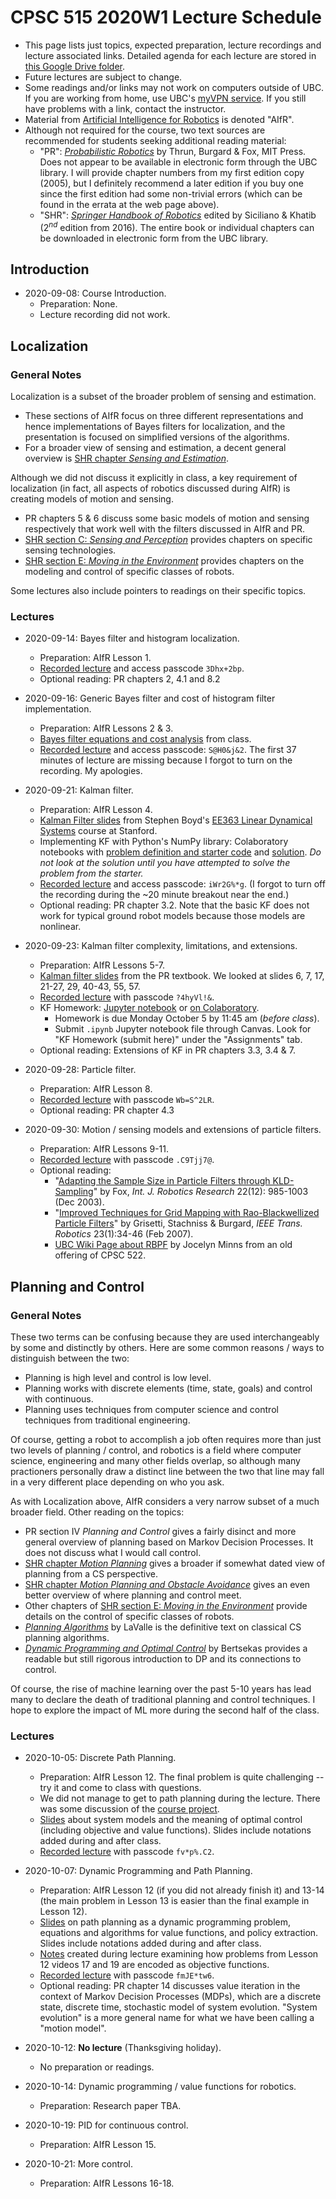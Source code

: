 # CPSC 515 2020W1 Lecture Schedule

* This page lists just topics, expected preparation, lecture recordings and lecture associated links.  Detailed agenda for each lecture are stored in [this Google Drive folder](https://drive.google.com/drive/folders/1Exau_rTwjTxsIDH9iFSPuaIjj7NLzqhw?usp=sharing).
* Future lectures are subject to change.
* Some readings and/or links may not work on computers outside of UBC.  If you are working from home, use UBC's [myVPN service](https://it.ubc.ca/services/email-voice-internet/myvpn).  If you still have problems with a link, contact the instructor.
* Material from [Artificial Intelligence for Robotics](https://classroom.udacity.com/courses/cs373) is denoted "AIfR".
* Although not required for the course, two text sources are recommended for students seeking additional reading material:
  * "PR": [*Probabilistic Robotics*](http://www.probabilistic-robotics.org/) by Thrun, Burgard & Fox, MIT Press.  Does not appear to be available in electronic form through the UBC library.  I will provide chapter numbers from my first edition copy (2005), but I definitely recommend a later edition if you buy one since the first edition had some non-trivial errors (which can be found in the errata at the web page above).
  * "SHR": [*Springer Handbook of Robotics*](https://link.springer.com/book/10.1007%2F978-3-319-32552-1) edited by Siciliano & Khatib ($2^{nd}$ edition from 2016).  The entire book or individual chapters can be downloaded in electronic form from the UBC library.

## Introduction

* 2020-09-08: Course Introduction.
  * Preparation: None.
  * Lecture recording did not work.

## Localization

### General Notes

Localization is a subset of the broader problem of sensing and estimation.  
  * These sections of AIfR focus on three different representations and hence implementations of Bayes filters for localization, and the presentation is focused on simplified versions of the algorithms.
  * For a broader view of sensing and estimation, a decent general overview is [SHR chapter *Sensing and Estimation*](https://link.springer.com/chapter/10.1007/978-3-319-32552-1_5).

Although we did not discuss it explicitly in class, a key requirement of localization (in fact, all aspects of robotics discussed during AIfR) is creating models of motion and sensing.
  * PR chapters 5 & 6 discuss some basic models of motion and sensing respectively that work well with the filters discussed in AIfR and PR.
  * [SHR section C: *Sensing and Perception*](https://link.springer.com/book/10.1007%2F978-3-319-32552-1) provides chapters on specific sensing technologies.
  * [SHR section E: *Moving in the Environment*](https://link.springer.com/book/10.1007%2F978-3-319-32552-1) provides chapters on the modeling and control of specific classes of robots.

Some lectures also include pointers to readings on their specific topics.

### Lectures

* 2020-09-14: Bayes filter and histogram localization.
  * Preparation: AIfR Lesson 1.
  * [Recorded lecture](https://ubc.zoom.us/rec/share/h3zWbbupK8L18Rjps8L3_3tZCqeAH2ALLXC5R_kx9QYug9wGa8y13KfumXHr0ny0.UZJpl8KBeMRzaCDN) and access passcode `3Dhx+2bp`.
  * Optional reading: PR chapters 2, 4.1 and 8.2

* 2020-09-16: Generic Bayes filter and cost of histogram filter implementation.
  * Preparation: AIfR Lessons 2 & 3.
  * [Bayes filter equations and cost analysis](Lecture-Files/lecture-03.md) from class.
  * [Recorded lecture](https://ubc.zoom.us/rec/share/iLDjdivwGYXQToyT6pxNpL_YfhFAYH4xYgKM1dluCx4S07sGQ_apD_OQDdRTaQs.Ju0BSL8H7hGdtgfM) and access passcode: `S@H0&j&2`.  The first 37 minutes of lecture are missing because I forgot to turn on the recording.  My apologies.

* 2020-09-21: Kalman filter.
  * Preparation: AIfR Lesson 4.
  * [Kalman Filter slides](https://stanford.edu/class/ee363/lectures/kf.pdf) from Stephen Boyd's [EE363 Linear Dynamical Systems](https://stanford.edu/class/ee363/index.html) course at Stanford.
  * Implementing KF with Python's NumPy library: Colaboratory notebooks with [problem definition and starter code](https://colab.research.google.com/drive/10y7ObCYRR3KuCSSNAUR2ycP6d4iSEWN6?usp=sharing) and [solution](https://colab.research.google.com/drive/1shrBktsbRDqPmt4TI5JkOLyE2hNRsjsm?usp=sharing).  *Do not look at the solution until you have attempted to solve the problem from the starter.* 
  * [Recorded lecture](https://ubc.zoom.us/rec/share/0a6W2JNRYWenrC1BIj8Lv-o9IKW633gYo5L6ZxKSqt-KT9Ain7PA4ytobw1Uf5gY.0RTEfiF5FcjBJtbh) and access passcode: `iWr2G%*g`.  (I forgot to turn off the recording during the ~20 minute breakout near the end.)
  * Optional reading: PR chapter 3.2.  Note that the basic KF does not work for typical ground robot models because those models are nonlinear.

* 2020-09-23: Kalman filter complexity, limitations, and extensions.
  * Preparation: AIfR Lessons 5-7.
  * [Kalman filter slides](http://probabilistic-robotics.informatik.uni-freiburg.de/ppt/kalman.ppt) from the PR textbook.  We looked at slides 6, 7, 17, 21-27, 29, 40-43, 55, 57.
  * [Recorded lecture](https://ubc.zoom.us/rec/share/9yt7DwWHgM-TrTf6fVPk8eXFG12LdfdZT1ZfhDfmWlB2xwENekonhSs82SASVR6a.zOhzHschal4cifGY) with passcode `?4hyVl!&`.
  * KF Homework: [Jupyter notebook](Lecture-Files/lecture-05-homework.ipynb) or [on Colaboratory](https://drive.google.com/file/d/1H4Kf8roRwBdJQ0tybEBDWfwx9Qy3OoAO/view?usp=sharing).
    * Homework is due Monday October 5 by 11:45 am (*before class*).
    * Submit `.ipynb` Jupyter notebook file through Canvas.  Look for "KF Homework (submit here)" under the "Assignments" tab.
  * Optional reading: Extensions of KF in PR chapters 3.3, 3.4 & 7.

* 2020-09-28: Particle filter.
  * Preparation: AIfR Lesson 8.
  * [Recorded lecture](https://ubc.zoom.us/rec/share/pdZ_qf-4_EoXgzZ_eMOjhvH-JVZcl-OLG-8P3o3SHYgTprsJ_C1NBqYnZrrAIvYV.x6nyllYMJ3jVLkzf) with passcode `Wb=S^2LR`.
  * Optional reading: PR chapter 4.3

* 2020-09-30: Motion / sensing models and extensions of particle filters.
  * Preparation: AIfR Lessons 9-11.
  * [Recorded lecture](https://ubc.zoom.us/rec/share/yLNmFOr_8yjFIo36GvuCjgNpTkGXtkwvY-aVvAH857eA_uRCBGc6M21IR-hGS9-e.jpFy9861fSYe9M_Z) with passcode `.C9Tjj7@`.
  * Optional reading:
    * "[Adapting the Sample Size in Particle Filters through KLD-Sampling](https://doi.org/10.1177%2F0278364903022012001)" by Fox, *Int. J. Robotics Research* 22(12): 985-1003 (Dec 2003).
    * "[Improved Techniques for Grid Mapping with Rao-Blackwellized Particle Filters](https://doi.org/10.1109/TRO.2006.889486)" by Grisetti, Stachniss & Burgard, *IEEE Trans. Robotics* 23(1):34-46 (Feb 2007).
    * [UBC Wiki Page about RBPF](https://wiki.ubc.ca/Course:CPSC522/Rao_Blackwellized_Particle_Filtering) by Jocelyn Minns from an old offering of CPSC 522.

## Planning and Control

### General Notes

These two terms can be confusing because they are used interchangeably by some and distinctly by others.  Here are some common reasons / ways to distinguish between the two:
* Planning is high level and control is low level.
* Planning works with discrete elements (time, state, goals) and control with continuous.
* Planning uses techniques from computer science and control techniques from traditional engineering.

Of course, getting a robot to accomplish a job often requires more than just two levels of planning / control, and robotics is a field where computer science, engineering and many other fields overlap, so although many practioners personally draw a distinct line between the two that line may fall in a very different place depending on who you ask.

As with Localization above, AIfR considers a very narrow subset of a much broader field.  Other reading on the topics:
* PR section IV *Planning and Control* gives a fairly disinct and more general overview of planning based on Markov Decision Processes.  It does not discuss what I would call control.
* [SHR chapter *Motion Planning*](https://link.springer.com/chapter/10.1007/978-3-319-32552-1_7) gives a broader if somewhat dated view of planning from a CS perspective.
* [SHR chapter *Motion Planning and Obstacle Avoidance*](https://link.springer.com/chapter/10.1007/978-3-319-32552-1_47) gives an even better overview of where planning and control meet.
* Other chapters of [SHR section E: *Moving in the Environment*](https://link.springer.com/book/10.1007%2F978-3-319-32552-1) provide details on the control of specific classes of robots.
* [*Planning Algorithms*](http://lavalle.pl/planning/) by LaValle is the definitive text on classical CS planning algorithms.
* [*Dynamic Programming and Optimal Control*](http://athenasc.com/dpbook.html) by Bertsekas provides a readable but still rigorous introduction to DP and its connections to control.

Of course, the rise of machine learning over the past 5-10 years has lead many to declare the death of traditional planning and control techniques.  I hope to explore the impact of ML more during the second half of the class.

### Lectures

* 2020-10-05: Discrete Path Planning.
  * Preparation: AIfR Lesson 12.  The final problem is quite challenging -- try it and come to class with questions.
  * We did not manage to get to path planning during the lecture. There was some discussion of the [course project](https://sites.google.com/view/ubccpsc515winter2020/projects).
  * [Slides](https://www.cs.ubc.ca/~mitchell/Class/CPSC515-2020W1/2020-10-05-system-models.pdf) about system models and the meaning of optimal control (including objective and value functions).  Slides include notations added during and after class.
  * [Recorded lecture](https://ubc.zoom.us/rec/share/E7iPB6Vor0kKUw-8BVHMWOT0fz5G6kplk5z4_ZnF94lVyklY4CWf_NKj74Jo_dv1.aJRxi4kVVLB6dhvD) with passcode `fv*p%.C2`.


* 2020-10-07: Dynamic Programming and Path Planning.
  * Preparation: AIfR Lesson 12 (if you did not already finish it) and 13-14 (the main problem in Lesson 13 is easier than the final example in Lesson 12).
  * [Slides](https://www.cs.ubc.ca/~mitchell/Class/CPSC515-2020W1/2020-10-07-dynamic-programming.pdf) on path planning as a dynamic programming problem, equations and algorithms for value functions, and policy extraction.  Slides include notations added during and after class.  
  * [Notes](https://www.cs.ubc.ca/~mitchell/Class/CPSC515-2020W1/2020-10-07-notes.pdf) created during lecture examining how problems from Lesson 12 videos 17 and 19 are encoded as objective functions.
  * [Recorded lecture](https://ubc.zoom.us/rec/share/3F3dD0ElpaNSmroaa7jofv_prV0dnPYHw4S01NSgx2eXkcFASn4KiC72NH1DfOHq.-l_j5aFmkJqvAHKP) with passcode `fmJE*tw6`.
  * Optional reading: PR chapter 14 discusses value iteration in the context of Markov Decision Processes (MDPs), which are a discrete state, discrete time, stochastic model of system evolution.  "System evolution" is a more general name for what we have been calling a "motion model".

* 2020-10-12: **No lecture** (Thanksgiving holiday).
  * No preparation or readings.

* 2020-10-14: Dynamic programming / value functions for robotics.
  * Preparation: Research paper TBA.

* 2020-10-19: PID for continuous control.
  * Preparation: AIfR Lesson 15.

* 2020-10-21: More control.
  * Preparation: AIfR Lessons 16-18.
